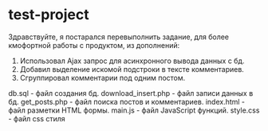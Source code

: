 # test-project
Здравствуйте, я постарался перевыполнить задание, для более кмофортной работы с продуктом, из дополнений:
1. Использовал Ajax запрос для асинхронного вывода данных с бд.
2. Добавил выделение искомой подстроки в тексте комментариев.
3. Сгруппировал комментарии под одним постом.
   
db.sql - файл создания бд.
download_insert.php - файл записи данных в бд.
get_posts.php - файл поиска постов и комментариев.
index.html - файл разметки HTML формы.
main.js - файл JavaScript функций.
style.css - файл css стиля
